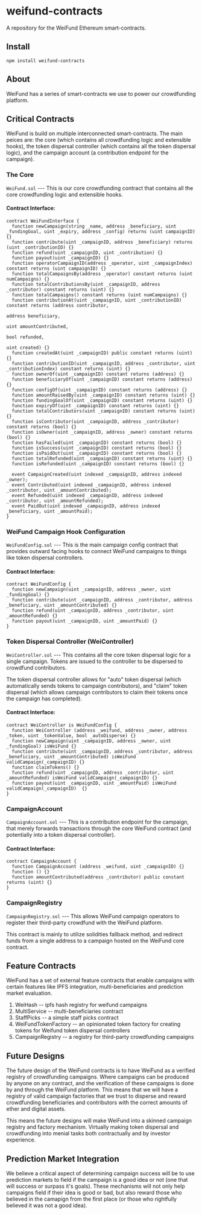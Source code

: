 # weifund-contracts
A repository for the WeiFund Ethereum smart-contracts.

## Install
```
npm install weifund-contracts
```

## About
WeiFund has a series of smart-contracts we use to power our crowdfunding platform.

## Critical Contracts
WeiFund is build on multiple interconnected smart-contracts. The main peices are: the core (which contains all crowdfunding logic and extensible hooks), the token dispersal controller (which contains all the token dispersal logic), and the campaign account (a contribution endpoint for the campaign).

### The Core
`WeiFund.sol` --- This is our core crowdfunding contract that contains all the core crowdfunding logic and extensible hooks.

#### Contract Interface:
```
contract WeiFundInterface {
  function newCampaign(string _name, address _beneficiary, uint _fundingGoal, uint _expiry, address _config) returns (uint campaignID) {}
  function contribute(uint _campaignID, address _beneficiary) returns (uint _contributionID) {}
  function refund(uint _campaignID, uint _contribution) {}
  function payout(uint _campaignID) {}
  function operatorCampaignID(address _operator, uint _campaignIndex) constant returns (uint campaignID) {}
  function totalCampaignsBy(address _operator) constant returns (uint numCampaigns) {}
  function totalContributionsBy(uint _campaignID, address _contributor) constant returns (uint) {}
  function totalCampaigns() constant returns (uint numCampaigns) {}
  function contributionAt(uint _campaignID, uint _contributionID) constant returns (address contributor,
                                                                                          address beneficiary,
                                                                                          uint amountContributed,
                                                                                          bool refunded,
                                                                                          uint created) {}
  function createdAt(uint _campaignID) public constant returns (uint) {}
  function contributionID(uint _campaignID, address _contributor, uint _contributionIndex) constant returns (uint) {}
  function ownerOf(uint _campaignID) constant returns (address) {}
  function beneficiaryOf(uint _campaignID) constant returns (address) {}
  function configOf(uint _campaignID) constant returns (address) {}
  function amountRaisedBy(uint _campaignID) constant returns (uint) {}
  function fundingGoalOf(uint _campaignID) constant returns (uint) {}
  function expiryOf(uint _campaignID) constant returns (uint) {}
  function totalContributors(uint _campaignID) constant returns (uint) {}
  function isContributor(uint _campaignID, address _contributor) constant returns (bool) {}
  function isOwner(uint _campaignID, address _owner) constant returns (bool) {}
  function hasFailed(uint _campaignID) constant returns (bool) {}
  function isSuccess(uint _campaignID) constant returns (bool) {}
  function isPaidOut(uint _campaignID) constant returns (bool) {}
  function totalRefunded(uint _campaignID) constant returns (uint) {}
  function isRefunded(uint _campaignID) constant returns (bool) {}

  event CampaignCreated(uint indexed _campaignID, address indexed _owner);
  event Contributed(uint indexed _campaignID, address indexed _contributor, uint _amountContributed);
  event Refunded(uint indexed _campaignID, address indexed _contributor, uint _amountRefunded);
  event PaidOut(uint indexed _campaignID, address indexed _beneficiary, uint _amountPaid);
}
```

### WeiFund Campaign Hook Configuration
`WeiFundConfig.sol` --- This is the main campaign config contract that provides outward facing hooks to connect WeiFund campaigns to things like token dispersal controllers.

#### Contract Interface:
```
contract WeiFundConfig {
  function newCampaign(uint _campaignID, address _owner, uint _fundingGoal) {}
  function contribute(uint _campaignID, address _contributor, address _beneficiary, uint _amountContributed) {}
  function refund(uint _campaignID, address _contributor, uint _amountRefunded) {}
  function payout(uint _campaignID, uint _amountPaid) {}
}
```

### Token Dispersal Controller (WeiController)
`WeiController.sol` --- This contains all the core token dispersal logic for a single campaign. Tokens are issued to the controller to be dispersed to crowdfund contributors.

The token dispersal controller allows for "auto" token dispersal (which automatically sends tokens to campaign contributors), and "claim" token dispersal (which allows campaign contributors to claim their tokens once the campaign has completed).

#### Contract Interface:
```
contract WeiController is WeiFundConfig {
  function WeiController (address _weifund, address _owner, address _token, uint _tokenValue, bool _autoDisperse) {}
  function newCampaign(uint _campaignID, address _owner, uint _fundingGoal) isWeiFund {}
  function contribute(uint _campaignID, address _contributor, address _beneficiary, uint _amountContributed) isWeiFund validCampaign(_campaignID) {}
  function claimTokens() {}
  function refund(uint _campaignID, address _contributor, uint _amountRefunded) isWeiFund validCampaign(_campaignID) {}
  function payout(uint _campaignID, uint _amountPaid) isWeiFund validCampaign(_campaignID)  {}
}
```

### CampaignAccount
`CampaignAccount.sol` --- This is a contribution endpoint for the campaign, that merely forwards transactions through the core WeiFund contract (and potentially into a token dispersal controller).

#### Contract Interface:
```
contract CampaignAccount {
  function CampaignAccount (address _weifund, uint _campaignID) {}
  function () {}
  function amountContributed(address _contributor) public constant returns (uint) {}
}
```

### CampaignRegistry
`CampaignRegistry.sol` ---  This allows WeiFund campaign operators to register their third-party crowdfund with the WeiFund platform.

This contract is mainly to utilize solidities fallback method, and redirect funds from a single address to a campaign hosted on the WeiFund core contract.

## Feature Contracts
WeiFund has a set of external feature contracts that enable campaigns with certain features like IPFS integration, multi-beneficiaries and prediction market evaluation.

 1. WeiHash -- ipfs hash registry for weifund campaigns
 2. MultiService -- multi-beneficiaries contract
 3. StaffPicks -- a simple staff picks contract
 4. WeiFundTokenFactory -- an opinionated token factory for creating tokens for Weifund token dispersal controllers
 5. CampaignRegistry -- a registry for third-party crowdfunding campaigns

## Future Designs
The future design of the WeiFund contracts is to have WeiFund as a verified registry of crowdfunding campaigns. Where campaigns can be produced by anyone on any contract, and the verification of these campaigns is done by and through the WeiFund platform. This means that we will have a registry of valid campaign factories that we trust to disperse and reward crowdfunding beneficiaries and contributors with the correct amounts of ether and digital assets.

This means the future designs will make WeiFund into a skinned campaign registry and factory mechanism. Virtually making token dispersal and crowdfunding into menial tasks both contractually and by investor experience.

## Prediction Market Integration
We believe a critical aspect of determining campaign success will be to use prediction markets to field if the campaign is a good idea or not (one that will success or surpass it's goals). These mechanisms will not only help campaigns field if their idea is good or bad, but also reward those who believed in the camapign from the first place (or those who rightfully believed it was not a good idea).
